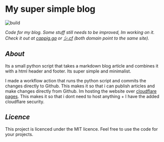 # My super simple blog
![build](https://github.com/cappig/blog/actions/workflows/build.yml/badge.svg)

*Code for my blog. Some stuff still needs to be improved, Im working on it. Check it out at [cappig.ga](https://cappig.ga/) or [シ.cf](https://xn--xck.cf/) (both domain point to the same site).*

## *About*

Its a small python script that takes a markdown blog article and combines it with a html header and footer. Its super simple and minimalist. 

I made a workflow action that runs the python script and commits the changes directly to Github. This makes it so that i can publish articles and make changes directly from Github. Im hosting the website over [cloudflare pages](https://pages.cloudflare.com/). This makes it so that i dont need to host anything + I have the added cloudflare security. 

## *Licence*
This project is licenced under the MIT licence. Feel free to use the code for your projects.

